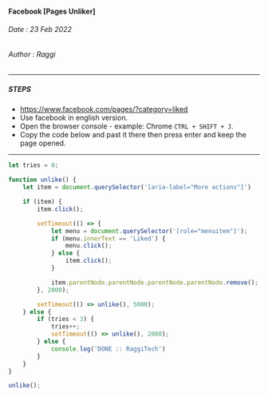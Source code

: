 #### Facebook [Pages Unliker]
###### Date : 23 Feb 2022
###### Author : Raggi
-----
##### STEPS
- https://www.facebook.com/pages/?category=liked
- Use facebook in english version.
- Open the browser console - example: Chrome `CTRL + SHIFT + J`.
- Copy the code below and past it there then press enter and keep the page opened.
-----
```js
let tries = 0;

function unlike() {
    let item = document.querySelector('[aria-label="More actions"]')

    if (item) {
        item.click();

        setTimeout(() => {
            let menu = document.querySelector('[role="menuitem"]');
            if (menu.innerText == 'Liked') {
                menu.click();
            } else {
                item.click();
            }

            item.parentNode.parentNode.parentNode.parentNode.remove();
        }, 2000);

        setTimeout(() => unlike(), 5000);
    } else {
        if (tries < 3) {
            tries++;
            setTimeout(() => unlike(), 2000);
        } else {
            console.log('DONE :: RaggiTech')
        }
    }
}

unlike();
```
